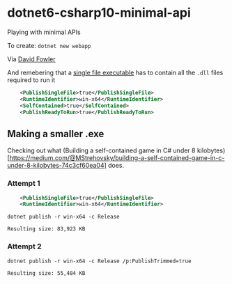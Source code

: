 # dotnet6-csharp10-minimal-api
Playing with minimal APIs

To create: `dotnet new webapp`

Via [David Fowler](https://twitter.com/davidfowl/status/1419574650124738562/photo/1)

And remebering that a [single file executable](https://docs.microsoft.com/en-us/dotnet/core/deploying/single-file/overview) has to contain all the `.dll` files required to run it
```xml
	<PublishSingleFile>true</PublishSingleFile>
	<RuntimeIdentifier>win-x64</RuntimeIdentifier>
	<SelfContained>true</SelfContained>
	<PublishReadyToRun>true</PublishReadyToRun>
```

## Making a smaller .exe
Checking out what (Building a self-contained game in C# under 8 kilobytes)[https://medium.com/@MStrehovsky/building-a-self-contained-game-in-c-under-8-kilobytes-74c3cf60ea04] does.

### Attempt 1
```xml
	<PublishSingleFile>true</PublishSingleFile>
	<RuntimeIdentifier>win-x64</RuntimeIdentifier>  
```

```
dotnet publish -r win-x64 -c Release
```

```
Resulting size: 83,923 KB
```

### Attempt 2

```
dotnet publish -r win-x64 -c Release /p:PublishTrimmed=true
```

```
Resulting size: 55,484 KB
```